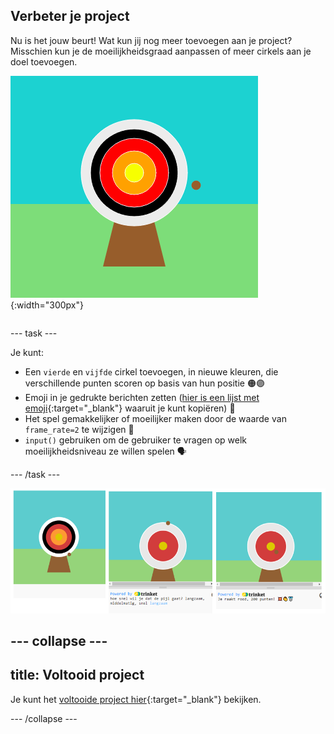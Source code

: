 ## Verbeter je project

<div style="display: flex; flex-wrap: wrap">
<div style="flex-basis: 200px; flex-grow: 1; margin-right: 15px;">
Nu is het jouw beurt! Wat kun jij nog meer toevoegen aan je project?  Misschien kun je de moeilijkheidsgraad aanpassen of meer cirkels aan je doel toevoegen.
</div>
<div>

![Het uitvoergebied toont een doel met vijf cirkels.](images/five_circles.png){:width="300px"}

</div>
</div>

--- task ---

Je kunt:

+ Een `vierde` en `vijfde` cirkel toevoegen, in nieuwe kleuren, die verschillende punten scoren op basis van hun positie 🟠🟣
+ Emoji in je gedrukte berichten zetten ([hier is een lijst met emoji](https://unicode.org/emoji/charts/full-emoji-list.html){:target="_blank"} waaruit je kunt kopiëren) 🎯
+ Het spel gemakkelijker of moeilijker maken door de waarde van `frame_rate=2` te wijzigen 💨
+ `input()` gebruiken om de gebruiker te vragen op welk moeilijkheidsniveau ze willen spelen 🗣️

--- /task ---

![Drie projectideeën, één heeft vijf cirkels, één heeft een moeilijkheidsinvoervraag en één heeft emoji's in het puntenbericht.](images/upgrade-ideas.png)

--- collapse ---
---
title: Voltooid project
---

Je kunt het [voltooide project hier](https://trinket.io/python/8fb27424fd){:target="_blank"} bekijken.

--- /collapse ---
